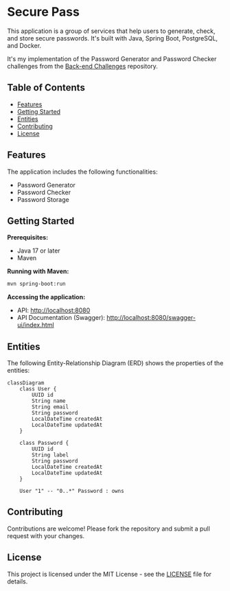 # Secure Pass

This application is a group of services that help users to generate, check, and store secure passwords. It's built with Java, Spring Boot, PostgreSQL, and Docker.

It's my implementation of the Password Generator and Password Checker challenges from the [Back-end Challenges](https://github.com/wesleybertipaglia/backend-challenges/) repository.

## Table of Contents

- [Features](#features)
- [Getting Started](#getting-started)
- [Entities](#entities)
- [Contributing](#contributing)
- [License](#license)

## Features

The application includes the following functionalities:

- Password Generator
- Password Checker
- Password Storage

## Getting Started

**Prerequisites:**
- Java 17 or later
- Maven

**Running with Maven:**
```bash
mvn spring-boot:run
```

**Accessing the application:**
- API: [http://localhost:8080](http://localhost:8080)
- API Documentation (Swagger): [http://localhost:8080/swagger-ui/index.html](http://localhost:8080/swagger-ui/index.html)

## Entities

The following Entity-Relationship Diagram (ERD) shows the properties of the entities:

```mermaid
classDiagram
    class User {
        UUID id
        String name
        String email
        String password
        LocalDateTime createdAt
        LocalDateTime updatedAt
    }

    class Password {
        UUID id
        String label
        String password
        LocalDateTime createdAt
        LocalDateTime updatedAt
    }

    User "1" -- "0..*" Password : owns
```

## Contributing
Contributions are welcome! Please fork the repository and submit a pull request with your changes.

## License
This project is licensed under the MIT License - see the [LICENSE](LICENSE) file for details.